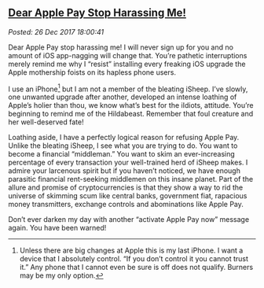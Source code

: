 
[Dear Apple Pay Stop Harassing Me!](https://analyzethedatanotthedrivel.org/2017/12/26/dear-apple-pay-stop-harassing-me/)
-----------------------------------------------------------------------------------------------------------

*Posted: 26 Dec 2017 18:00:41*

Dear Apple Pay stop harassing me! I will never sign up for you and no
amount of iOS app-nagging will change that. You’re pathetic
interruptions merely remind me why I “resist” installing every freaking
iOS upgrade the Apple mothership foists on its hapless phone users.

I use an iPhone[^1x5546] but I am not a member of the bleating iSheep. I’ve
slowly, one unwanted upgrade after another, developed an intense
loathing of Apple’s holier than thou, we know what’s best for the
iIdiots, attitude. You’re beginning to remind me of the Hildabeast.
Remember that foul creature and her well-deserved fate!

Loathing aside, I have a perfectly logical reason for refusing Apple
Pay. Unlike the bleating iSheep, I see what you are trying to do. You
want to become a financial “middleman.” You want to skim an
ever-increasing percentage of every transaction your well-trained herd
of iSheep makes. I admire your larcenous spirit but if you haven’t
noticed, we have enough parasitic financial rent-seeking middlemen on
this insane planet. Part of the allure and promise of cryptocurrencies
is that they show a way to rid the universe of skimming scum like
central banks, government fiat, rapacious money transmitters, exchange
controls and abominations like Apple Pay.

Don’t ever darken my day with another “activate Apple Pay now” message
again. You have been warned!

[^1x5546]: Unless there are big changes at Apple this is my last iPhone. I
    want a device that I absolutely control. “If you don’t control it
    you cannot trust it.” Any phone that I cannot even be sure is off
    does not qualify. Burners may be my only option.
